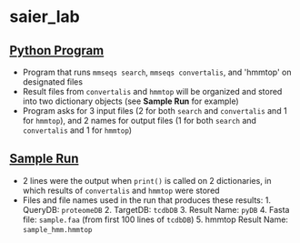 # saier_lab

## [Python Program](https://github.com/CobyLsy/saier_lab/blob/main/mmseqs_hmmtop.py)
- Program that runs `mmseqs search`, `mmseqs convertalis`, and 'hmmtop' on designated files
- Result files from `convertalis` and `hmmtop` will be organized and stored into two dictionary objects (see **Sample Run** for example)
- Program asks for 3 input files (2 for both `search` and `convertalis` and 1 for `hmmtop`), and 2 names for output files (1 for both `search` and `convertalis` and 1 for `hmmtop`)

## [Sample Run](https://github.com/CobyLsy/saier_lab/blob/main/Sample-Run)
- 2 lines were the output when `print()` is called on 2 dictionaries, in which results of `convertalis` and `hmmtop` were stored
- Files and file names used in the run that produces these results: 1. QueryDB: `proteomeDB` 2. TargetDB: `tcdbDB` 3. Result Name: `pyDB` 4. Fasta file: `sample.faa` (from first 100 lines of `tcdbDB`) 5. hmmtop Result Name: `sample_hmm.hmmtop`
